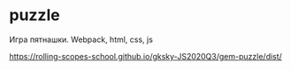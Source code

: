 # puzzle

Игра пятнашки. Webpack, html, css, js

https://rolling-scopes-school.github.io/gksky-JS2020Q3/gem-puzzle/dist/
